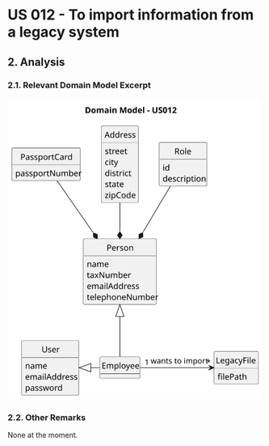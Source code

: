# US 012 - To import information from a legacy system

## 2. Analysis

### 2.1. Relevant Domain Model Excerpt 

![Domain Model](svg/us012-domain-model-Domain_Model_US012.svg)

### 2.2. Other Remarks

None at the moment.